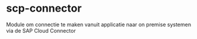 # scp-connector

Module om connectie te maken vanuit applicatie naar on premise systemen via de SAP Cloud Connector